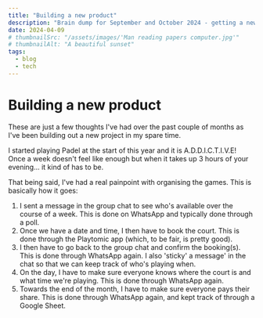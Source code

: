 ```yaml
---
title: "Building a new product"
description: "Brain dump for September and October 2024 - getting a new hobby and finding an issue that needs solving."
date: 2024-04-09
# thumbnailSrc: "/assets/images/'Man reading papers computer.jpg'"
# thumbnailAlt: "A beautiful sunset"
tags:
  - blog
  - tech
---
```


# Building a new product

These are just a few thoughts I've had over the past couple of months as I've
been building out a new project in my spare time.

I started playing Padel at the start of this year and it is A.D.D.I.C.T.I.V.E!
Once a week doesn't feel like enough but when it takes up 3 hours of your
evening... it kind of has to be.

That being said, I've had a real painpoint with organising the games. This is
basically how it goes:

1. I sent a message in the group chat to see who's available over the course of
   a week. This is done on WhatsApp and typically done through a poll.
2. Once we have a date and time, I then have to book the court. This is done
   through the Playtomic app (which, to be fair, is pretty good).
3. I then have to go back to the group chat and confirm the booking(s). This is
   done through WhatsApp again. I also 'sticky' a message' in the chat so that
   we can keep track of who's playing when.
4. On the day, I have to make sure everyone knows where the court is and what
   time we're playing. This is done through WhatsApp again.
5. Towards the end of the month, I have to make sure everyone pays their share. This is done
   through WhatsApp again, and kept track of through a Google Sheet.
